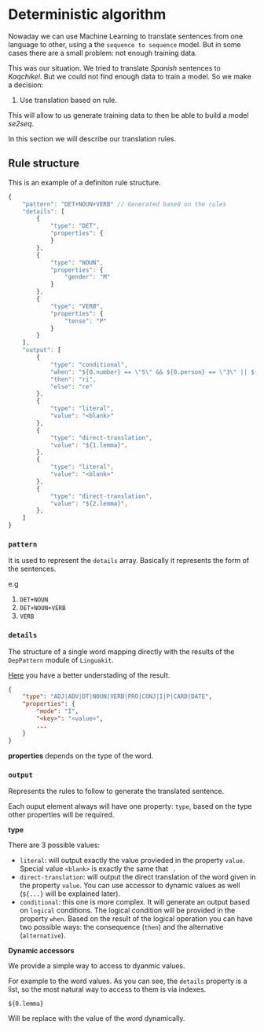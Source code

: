 # Deterministic algorithm

Nowaday we can use Machine Learning to translate sentences from one language to other, using a the `sequence to sequence` model. But in some cases there are a small problem: not enough training data.

This was our situation. We tried to translate _Spanish_ sentences to _Kaqchikel_. But we could not find enough data to train a model. So we make a decision: 

1. Use translation based on rule.

This will allow to us generate training data to then be able to build a model _se2seq_.

In this section we will describe our translation rules.

## Rule structure

This is an example of a definiton rule structure.

```js
{
    "pattern": "DET+NOUN+VERB" // Generated based on the rules
    "details": [
        {
            "type": "DET",
            "properties": {
            }
        },
        {
            "type": "NOUN",
            "properties": {
                "gender": "M"
            }
        },
        {
            "type": "VERB",
            "properties": {
                "tense": "P"
            }
        }
    ],
    "output": [
        {
            "type": "conditional",
            "when": "${0.number} == \"S\" && ${0.person} == \"3\" || ${0.person} == \"3\"" // 0 is the index in the array
            "then": "ri",
            "else": "re"
        },
        {
            "type": "literal",
            "value": "<blank>"
        },
        {
            "type": "direct-translation",
            "value": "${1.lemma}",
        },
        {
            "type": "literal",
            "value": "<blank>"
        },
        {
            "type": "direct-translation",
            "value": "${2.lemma}",
        },
    ]
}
```

### `pattern`

It is used to represent the `details` array. Basically it represents the form of the sentences.

e.g
1. `DET+NOUN`
2. `DET+NOUN+VERB`
3. `VERB`

### `details`


The structure of a single word mapping directly with the results of the `DepPattern` module of `Linguakit`.

[Here](https://github.com/gamallo/DepPattern/blob/master/doc/tutorialGrammar.pdf) you have a better understading of the result.

```json
{
    "type": "ADJ|ADV|DT|NOUN|VERB|PRO|CONJ|I|P|CARD|DATE",
    "properties": {
        "mode": "I",
        "<key>": "<value>",
        ...
    }
}
```

**properties** depends on the type of the word.

### `output`

Represents the rules to follow to generate the translated sentence.

Each ouput element always will have one property: `type`, based on the type other properties will be required.

**type**

There are 3 possible values:
- `literal`: will output exactly the value provieded in the property `value`. Special value `<blank>` is exactly the same that ` `.
- `direct-translation`: will output the direct translation of the word given in the property `value`. You can use accessor to dynamic values as well (`${...}` will be explained later).
- `conditional`: this one is more complex. It will generate an output based on `logical` conditions. The logical condition will be provided in the property `when`. Based on the result of the logical operation you can have two possible ways: the consequence (`then`) and the alternative (`alternative`).

**Dynamic accessors**

We provide a simple way to access to dyanmic values.

For example to the word values. As you can see, the `details` property is a list, so the most natural way to access to them is via indexes.

```
${0.lemma}
```
Will be replace with the value of the word dynamically.
